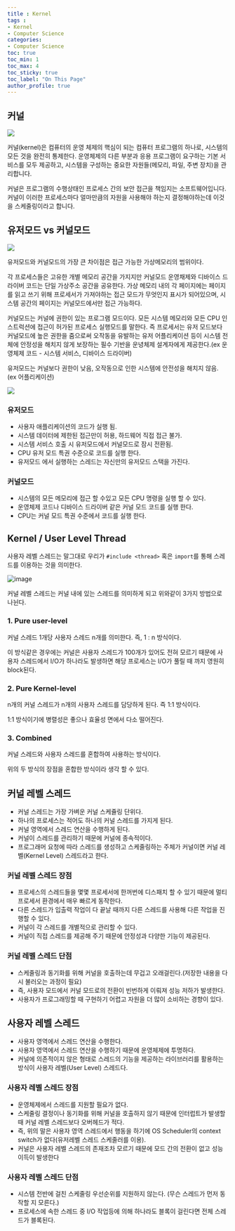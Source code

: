 ```yaml
---
title : Kernel
tags :
- Kernel
- Computer Science
categories:
- Computer Science
toc: true
toc_min: 1
toc_max: 4
toc_sticky: true
toc_label: "On This Page"
author_profile: true
---
```


## 커널

![](https://user-images.githubusercontent.com/44635266/67375092-14513080-f5bd-11e9-8440-3420b0451015.png)

커널(kernel)은 컴퓨터의 운영 체제의 핵심이 되는 컴퓨터 프로그램의 하나로, 시스템의 모든 것을 완전히 통제한다. 운영체제의 다른 부분과 응용 프로그램이 요구하는 기본 서비스를 모두 제공하고, 시스템을 구성하는 중요한 자원들(메모리, 파일, 주변 장치)을 관리합니다.

커널은 프로그램의 수행상태인 프로세스 간의 보안 접근을 책임지는 소프트웨어입니다. 커널이 이러한 프로세스마다 얼마만큼의 자원을 사용해야 하는지 결정해야하는데 이것을 스케줄링이라고 합니다. 


## 유저모드 vs 커널모드

![](https://user-images.githubusercontent.com/44635266/67378506-57fa6900-f5c2-11e9-88d1-9e5be8a11c9f.png)

유저모드와 커널모드의 가장 큰 차이점은 접근 가능한 가상메모리의 범위이다.

각 프로세스들은 고유한 개별 메모리 공간을 가지지만 커널모드 운영채제와 디바이스 드라이버 코드는 단일 가상주소   공간을 공유한다. 가상 메모리 내의 각 페이지에는 페이지를 읽고 쓰기 위해 프로세서가 가져야하는 접근 모드가 무엇인지 표시가 되어있으며, 시스템 공간의 페이지는 커널모드에서만 접근 가능하다.

커널모드는 커널에 권한이 있는 프로그램 모드이다. 모든 시스템 메모리와 모든 CPU 인스트럭션에 접근이   허가된 프로세스 실행모드를 말한다. 즉 프로세서는 유저 모드보다 커널모드에 높은 권한을 줌으로써 오작동을 유발하는 유저 어플리케이션 등이 시스템 전체에 안정성을 해치지 않게 보장하는 필수 기반을 운녕체제 설계자에게 제공한다.(ex 운영체제 코드 - 시스템 서비스, 디바이스 드라이버)

유저모드는 커널보다 권한이 낮음, 오작동으로 인한 시스템에 안전성을 해치지 않음. (ex 어플리케이션)

![](https://user-images.githubusercontent.com/44635266/67378511-592b9600-f5c2-11e9-9d90-82568b159f5c.png)

### 유저모드

* 사용자 애플리케이션의 코드가 실행 됨.
* 시스템 데이터에 제한된 접근만이 허용, 하드웨어 직접 접근 불가.
* 시스템 서비스 호출 시 유저모드에서 커널모드로 잠시 전환됨.
* CPU 유저 모드 특권 수준으로 코드를 실행 한다.
* 유저모드 에서 실행하는 스레드는 자신만의 유저모드 스택을 가진다.

### 커널모드

* 시스템의 모든 메모리에 접근 할 수있고 모든 CPU 명령을 실행 할 수 있다.
* 운영체제 코드나 디바이스 드라이버 같은 커널 모드 코드를 실행 한다.
* CPU는 커널 모드 특권 수준에서 코드를 실행 한다.

## Kernel / User Level Thread

사용자 레벨 스레드는 말그대로 우리가 `#include <thread>` 혹은 `import`를 통해 스레드를 이용하는 것을 의미한다.

![image](https://user-images.githubusercontent.com/44635266/67594702-ea0b9880-f79f-11e9-8145-11ea4c884d66.png)

커널 레벨 스레드는 커널 내에 있는 스레드를 의미하게 되고 위와같이 3가지 방법으로 나뉜다.

### 1. Pure user-level

커널 스레드 1개당 사용자 스레드 n개를 의미한다. 즉, 1 : n 방식이다.

이 방식같은 경우에는 커널은 사용자 스레드가 100개가 있어도 전혀 모르기 때문에 사용자 스레드에서 I/O가 하나라도 발생하면 해당 프로세스는 I/O가 풀릴 때 까지 영원히 block된다.

### 2. Pure Kernel-level

n개의 커널 스레드가 n개의 사용자 스레드를 담당하게 된다. 즉 1:1 방식이다.

1:1 방식이기에 병렬성은 좋으나 효율성 면에서 다소 떨어진다.

### 3. Combined

커널 스레드와 사용자 스레드를 혼합하여 사용하는 방식이다.

위의 두 방식의 장점을 혼합한 방식이라 생각 할 수 있다.

## 커널 레벨 스레드

- 커널 스레드는 가장 가벼운 커널 스케쥴링 단위다. 
- 하나의 프로세스는 적어도 하나의 커널 스레드를 가지게 된다. 
- 커널 영역에서 스레드 연산을 수행하게 된다.
- 커널이 스레드를 관리하기 때문에 커널에 종속적이다.
- 프로그래머 요청에 따라 스레드를 생성하고 스케줄링하는 주체가 커널이면 커널 레벨(Kernel Level) 스레드라고 한다.

### 커널 레벨 스레드 장점

- 프로세스의 스레드들을 몇몇 프로세서에 한꺼번에 디스패치 할 수 있기 때문에 멀티프로세서 환경에서 매우 빠르게 동작한다.
- 다른 스레드가 입출력 작업이 다 끝날 때까지 다른 스레드를 사용해 다른 작업을 진행할 수 있다. 
- 커널이 각 스레드를 개별적으로 관리할 수 있다. 
- 커널이 직접 스레드를 제공해 주기 때문에 안정성과 다양한 기능이 제공된다.

### 커널 레벨 스레드 단점

- 스케줄링과 동기화를 위해 커널을 호출하는데 무겁고 오래걸린다.(저장한 내용을 다시 불러오는 과정이 필요)
- 즉, 사용자 모드에서 커널 모드로의 전환이 빈번하게 이뤄져 성능 저하가 발생한다.
- 사용자가 프로그래밍할 때 구현하기 어렵고 자원을 더 많이 소비하는 경향이 있다.

## 사용자 레벨 스레드

- 사용자 영역에서 스레드 연산을 수행한다. 
- 사용자 영역에서 스레드 연산을 수행하기 때문에 운영체제에 투명하다. 
- 커널에 의존적이지 않은 형태로 스레드의 기능을 제공하는 라이브러리를 활용하는 방식이 사용자 레벨(User Level) 스레드다.

### 사용자 레벨 스레드 장점

- 운영체제에서 스레드를 지원할 필요가 없다. 
- 스케줄링 결정이나 동기화를 위해 커널을 호출하지 않기 때문에 인터럽트가 발생할 때 커널 레벨 스레드보다 오버헤드가 적다.
- 즉, 위의 말은 사용자 영역 스레드에서 행동을 하기에 OS Scheduler의 context switch가 없다(유저레벨 스레드 스케줄러를 이용).
- 커널은 사용자 레벨 스레드의 존재조차 모르기 때문에 모드 간의 전환이 없고 성능 이득이 발생한다

### 사용자 레벨 스레드 단점

- 시스템 전반에 걸친 스케줄링 우선순위를 지원하지 않는다. (무슨 스레드가 먼저 동작할 지 모른다.)
- 프로세스에 속한 스레드 중 I/O 작업등에 의해 하나라도 블록이 걸린다면 전체 스레드가 블록된다.
